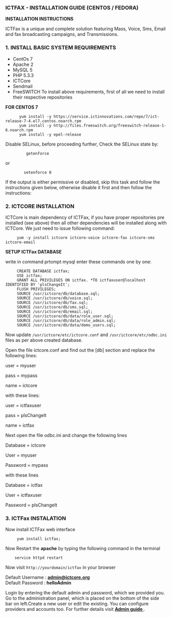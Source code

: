 ### ICTFAX - INSTALLATION GUIDE (CENTOS / FEDORA)
**INSTALLATION INSTRUCTIONS**   

ICTFax is a unique and complete solution featuring Mass, Voice, Sms, Email and fax broadcasting campaigns, and Transmissions.

### 1. INSTALL BASIC SYSTEM REQUIREMENTS

* CentOs 7
* Apache 2
* MySQL 5
* PHP 5.3.3
* ICTCore
* Sendmail
* FreeSWITCH
To install above requirements, first of all we need to install their respective repositories

**FOR CENTOS 7** 
         
          yum install -y https://service.ictinnovations.com/repo/7/ict-release-7-4.el7.centos.noarch.rpm  
          yum install -y http://files.freeswitch.org/freeswitch-release-1-6.noarch.rpm  
          yum install -y epel-release 
         

Disable SELinux, before proceeding further,
Check the SELinux state by:

             getenforce 
or  
         
            setenforce 0

If the output is either permissive or disabled, skip this task and follow the instructions given below, otherwise disable it first and then follow the instructions:

### 2. ICTCORE INSTALLATION
ICTCore is main dependency of ICTFax, if you have proper repositories pre installed (see above) then all other dependencies will be installed along with ICTCore. We just need to issue following command:

         yum -y install ictcore ictcore-voice ictcore-fax ictcore-sms ictcore-email  


**SETUP ICTFax DATABASE**

write in command prtompt
            mysql
enter these commands one by one:
 
         CREATE DATABASE ictfax;
         USE ictfax;
         GRANT ALL PRIVILEGES ON ictfax. *TO ictfaxuser@localhost IDENTIFIED BY 'plsChangeIt';                  
         FLUSH PRIVILEGES;
         SOURCE /usr/ictcore/db/database.sql;
         SOURCE /usr/ictcore/db/voice.sql;
         SOURCE /usr/ictcore/db/fax.sql;
         SOURCE /usr/ictcore/db/sms.sql;
         SOURCE /usr/ictcore/db/email.sql;
         SOURCE /usr/ictcore/db/data/role_user.sql;
         SOURCE /usr/ictcore/db/data/role_admin.sql;
         SOURCE /usr/ictcore/db/data/demo_users.sql;
  
  
Now update `/usr/ictcore/etc/ictcore.conf` and `/usr/ictcore/etc/odbc.ini` files as per above created database.

Open the file ictcore.conf and find out the [db] section and replace the following lines:

user = myuser

pass = mypass

name = ictcore

with these lines:

user = ictfaxuser

pass = plsChangeIt

name = ictfax

Next open the file odbc.ini and change the following lines

Database = ictcore

User     = myuser

Password = mypass

with these lines

Database = ictfax

User     = ictfaxuser

Password = plsChangeIt

### 3. ICTFax INSTALATION 

Now install ICTFax web interface

         yum install ictfax;
         
Now Restart the **apache** by typing the following command in the terminal

        service httpd restart

  
Now visit `http://yourdomain/ictfax` in your browser 

Default Username : **admin@ictcore.org**  
Default Password : **helloAdmin**  

Login by entering the default admin and password, which we provided you. Go to the administration panel, which is placed on the bottom of the side bar on left.Create a new user or edit the existing.
You can configure providers and accounts too. For further details visit [**Admin guide** ](/admin-guide).  

